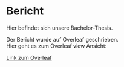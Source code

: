 # Bericht

Hier befindet sich unsere Bachelor-Thesis.

Der Bericht wurde auf Overleaf geschrieben.  
Hier geht es zum Overleaf view Ansicht:

[Link zum Overleaf](https://www.overleaf.com/read/bkbcrngvtfgm#7d5ef1)
